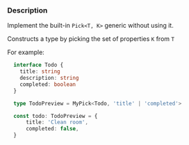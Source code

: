 ### Description
Implement the built-in `Pick<T, K>` generic without using it.

Constructs a type by picking the set of properties `K` from `T`

For example:

```ts
  interface Todo {
    title: string
    description: string
    completed: boolean
  }

  type TodoPreview = MyPick<Todo, 'title' | 'completed'>

  const todo: TodoPreview = {
      title: 'Clean room',
      completed: false,
  }
```